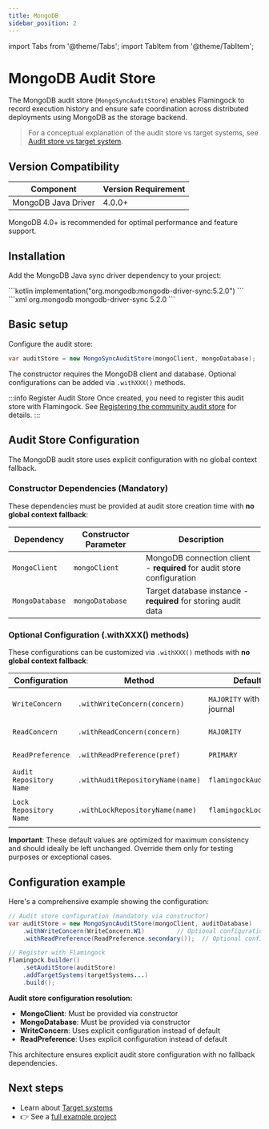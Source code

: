 ```yaml
---
title: MongoDB
sidebar_position: 2
---
```


import Tabs from '@theme/Tabs';
import TabItem from '@theme/TabItem';

# MongoDB Audit Store

The MongoDB audit store (`MongoSyncAuditStore`) enables Flamingock to record execution history and ensure safe coordination across distributed deployments using MongoDB as the storage backend.

> For a conceptual explanation of the audit store vs target systems, see [Audit store vs target system](../../overview/audit-store-vs-target-system.md).

## Version Compatibility

| Component | Version Requirement |
|-----------|-------------------|
| MongoDB Java Driver | 4.0.0+ |

MongoDB 4.0+ is recommended for optimal performance and feature support.

## Installation

Add the MongoDB Java sync driver dependency to your project:

<Tabs groupId="gradle_maven">
  <TabItem value="gradle" label="Gradle" default>
```kotlin
implementation("org.mongodb:mongodb-driver-sync:5.2.0")
```
  </TabItem>
  <TabItem value="maven" label="Maven">
```xml
<dependency>
    <groupId>org.mongodb</groupId>
    <artifactId>mongodb-driver-sync</artifactId>
    <version>5.2.0</version> <!-- 4.0.0+ supported -->
</dependency>
```
  </TabItem>
</Tabs>

## Basic setup

Configure the audit store:

```java
var auditStore = new MongoSyncAuditStore(mongoClient, mongoDatabase);
```

The constructor requires the MongoDB client and database. Optional configurations can be added via `.withXXX()` methods.

:::info Register Audit Store
Once created, you need to register this audit store with Flamingock. See [Registering the community audit store](../introduction.md#registering-the-community-audit-store) for details.
:::

## Audit Store Configuration

The MongoDB audit store uses explicit configuration with no global context fallback.

### Constructor Dependencies (Mandatory)

These dependencies must be provided at audit store creation time with **no global context fallback**:

| Dependency | Constructor Parameter | Description |
|------------|----------------------|-------------|
| `MongoClient` | `mongoClient` | MongoDB connection client - **required** for audit store configuration |
| `MongoDatabase` | `mongoDatabase` | Target database instance - **required** for storing audit data |

### Optional Configuration (.withXXX() methods)

These configurations can be customized via `.withXXX()` methods with **no global context fallback**:

| Configuration | Method | Default | Description |
|---------------|--------|---------|-------------|
| `WriteConcern` | `.withWriteConcern(concern)` | `MAJORITY` with journal | Write acknowledgment level |
| `ReadConcern` | `.withReadConcern(concern)` | `MAJORITY` | Read isolation level |
| `ReadPreference` | `.withReadPreference(pref)` | `PRIMARY` | Server selection for reads |
| `Audit Repository Name` | `.withAuditRepositoryName(name)` | `flamingockAuditLogs` | Collection name for audit entries |
| `Lock Repository Name` | `.withLockRepositoryName(name)` | `flamingockLocks` | Collection name for distributed locks |

**Important**: These default values are optimized for maximum consistency and should ideally be left unchanged. Override them only for testing purposes or exceptional cases.

## Configuration example

Here's a comprehensive example showing the configuration:

```java
// Audit store configuration (mandatory via constructor)
var auditStore = new MongoSyncAuditStore(mongoClient, auditDatabase)
    .withWriteConcern(WriteConcern.W1)         // Optional configuration
    .withReadPreference(ReadPreference.secondary());  // Optional configuration

// Register with Flamingock
Flamingock.builder()
    .setAuditStore(auditStore)
    .addTargetSystems(targetSystems...)
    .build();
```

**Audit store configuration resolution:**
- **MongoClient**: Must be provided via constructor
- **MongoDatabase**: Must be provided via constructor
- **WriteConcern**: Uses explicit configuration instead of default
- **ReadPreference**: Uses explicit configuration instead of default

This architecture ensures explicit audit store configuration with no fallback dependencies.




## Next steps

- Learn about [Target systems](../../target-systems/introduction.md)  
- 👉 See a [full example project](https://github.com/flamingock/flamingock-examples/tree/master/mongodb)  
